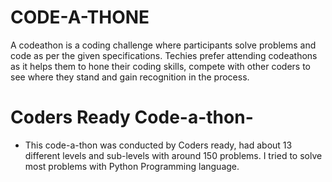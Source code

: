 # CODE-A-THONE
A codeathon is a coding challenge where participants solve problems and code as per the given specifications. Techies prefer attending codeathons as it helps them to hone their coding skills, compete with other coders to see where they stand and gain recognition in the process.


# Coders Ready Code-a-thon-
- This code-a-thon was conducted by Coders ready, had about 13 different levels and sub-levels with around 150 problems. I tried to solve most problems with Python Programming language.
